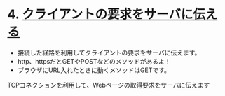 # 4. [クライアントの要求をサーバに伝える](4.md)
- 接続した経路を利用してクライアントの要求をサーバに伝えます。
- http、httpsだとGETやPOSTなどのメソッドがあるよ！
- ブラウザにURL入れたときに動くメソッドはGETです。

TCPコネクションを利用して、Webページの取得要求をサーバに伝えます
